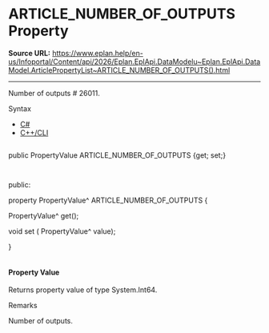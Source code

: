 # ARTICLE_NUMBER_OF_OUTPUTS Property

**Source URL:** https://www.eplan.help/en-us/Infoportal/Content/api/2026/Eplan.EplApi.DataModelu~Eplan.EplApi.DataModel.ArticlePropertyList~ARTICLE_NUMBER_OF_OUTPUTS().html

---

Number of outputs # 26011.

Syntax

- [C#](#i-syntax-CS)
- [C++/CLI](#i-syntax-CPP2005)

```
```
public PropertyValue ARTICLE_NUMBER_OF_OUTPUTS {get; set;}
```
```

```
```
public:

property PropertyValue^ ARTICLE_NUMBER_OF_OUTPUTS {

   PropertyValue^ get();

   void set (    PropertyValue^ value);

}
```
```

#### Property Value

Returns property value of type System.Int64.

Remarks

Number of outputs.
